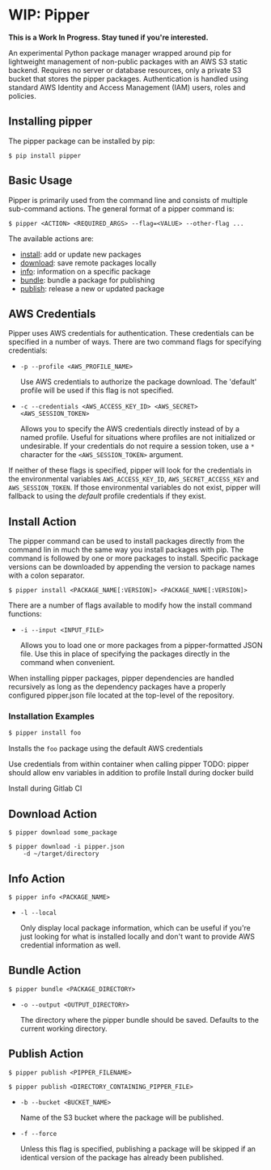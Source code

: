 # WIP: Pipper

__This is a Work In Progress. Stay tuned if you're interested.__

An experimental Python package manager wrapped around pip for lightweight
management of non-public packages with an AWS S3 static backend. Requires no
server or database resources, only a private S3 bucket that stores the pipper
packages. Authentication is handled using standard AWS Identity and Access
Management (IAM) users, roles and policies.


## Installing pipper

The pipper package can be installed by pip:

    $ pip install pipper


## Basic Usage

Pipper is primarily used from the command line and consists of multiple 
sub-command actions. The general format of a pipper command is:

    $ pipper <ACTION> <REQUIRED_ARGS> --flag=<VALUE> --other-flag ...

The available actions are:

 * [install](#install-action): add or update new packages
 * [download](#download-action): save remote packages locally
 * [info](#info-action): information on a specific package
 * [bundle](#bundle-action): bundle a package for publishing
 * [publish](#publish-action): release a new or updated package

    
## AWS Credentials

Pipper uses AWS credentials for authentication. These credentials can be 
specified in a number of ways. There are two command flags for specifying 
credentials:

* `-p --profile <AWS_PROFILE_NAME>`

    Use AWS credentials to authorize the package download. The
    'default' profile will be used if this flag is not specified.

* `-c --credentials <AWS_ACCESS_KEY_ID> <AWS_SECRET> <AWS_SESSION_TOKEN>`

    Allows you to specify the AWS credentials directly instead of by
    a named profile. Useful for situations where profiles are not
    initialized or undesirable. If your credentials do not require a session
    token, use a `*` character for the `<AWS_SESSION_TOKEN>` argument.
    
If neither of these flags is specified, pipper will look for the credentials
in the environmental variables `AWS_ACCESS_KEY_ID`, `AWS_SECRET_ACCESS_KEY` 
and `AWS_SESSION_TOKEN`. If those environmental variables do not exist, pipper
will fallback to using the _default_ profile credentials if they exist.


## Install Action

The pipper command can be used to install packages directly from the command
lin in much the same way you install packages with pip. The command is
followed by one or more packages to install. Specific package versions can be
downloaded by appending the version to package names with a colon separator.

    $ pipper install <PACKAGE_NAME[:VERSION]> <PACKAGE_NAME[:VERSION]>

There are a number of flags available to modify how the install command
functions:

* `-i --input <INPUT_FILE>`

    Allows you to load one or more packages from a pipper-formatted
    JSON file. Use this in place of specifying the packages directly
    in the command when convenient.

When installing pipper packages, pipper dependencies are handled recursively as
long as the dependency packages have a properly configured pipper.json file
located at the top-level of the repository.

### Installation Examples

```bash
$ pipper install foo
```
Installs the `foo` package using the default AWS credentials


Use credentials from within container when calling pipper
TODO: pipper should allow env variables in addition to profile
Install during docker build

Install during Gitlab CI


## Download Action

    $ pipper download some_package

    $ pipper download -i pipper.json
        -d ~/target/directory


## Info Action

    $ pipper info <PACKAGE_NAME>

* `-l --local`

    Only display local package information, which can be useful if you're
    just looking for what is installed locally and don't want to provide
    AWS credential information as well.


## Bundle Action


    $ pipper bundle <PACKAGE_DIRECTORY>
    
* `-o --output <OUTPUT_DIRECTORY>`

    The directory where the pipper bundle should be saved. Defaults to the 
    current working directory.
    
    
## Publish Action

    $ pipper publish <PIPPER_FILENAME>
    
    $ pipper publish <DIRECTORY_CONTAINING_PIPPER_FILE>

* `-b --bucket <BUCKET_NAME>`
    
    Name of the S3 bucket where the package will be published.

* `-f --force`
    
    Unless this flag is specified, publishing a package will be skipped if an
    identical version of the package has already been published.

